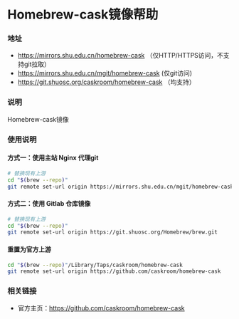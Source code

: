 # Homebrew-cask镜像帮助

###  地址

- https://mirrors.shu.edu.cn/homebrew-cask （仅HTTP/HTTPS访问，不支持git拉取）
- https://mirrors.shu.edu.cn/mgit/homebrew-cask (仅git访问)
- https://git.shuosc.org/caskroom/homebrew-cask （均支持）


### 说明 

Homebrew-cask镜像

### 使用说明

#### 方式一：使用主站 Nginx 代理git

```bash
# 替换现有上游
cd "$(brew --repo)"
git remote set-url origin https://mirrors.shu.edu.cn/mgit/homebrew-cask
```

#### 方式二：使用 Gitlab 仓库镜像

```bash
# 替换现有上游
cd "$(brew --repo)"
git remote set-url origin https://git.shuosc.org/Homebrew/brew.git
```

#### 重置为官方上游

```bash
cd "$(brew --repo)"/Library/Taps/caskroom/homebrew-cask
git remote set-url origin https://github.com/caskroom/homebrew-cask
```

### 相关链接

- 官方主页：https://github.com/caskroom/homebrew-cask